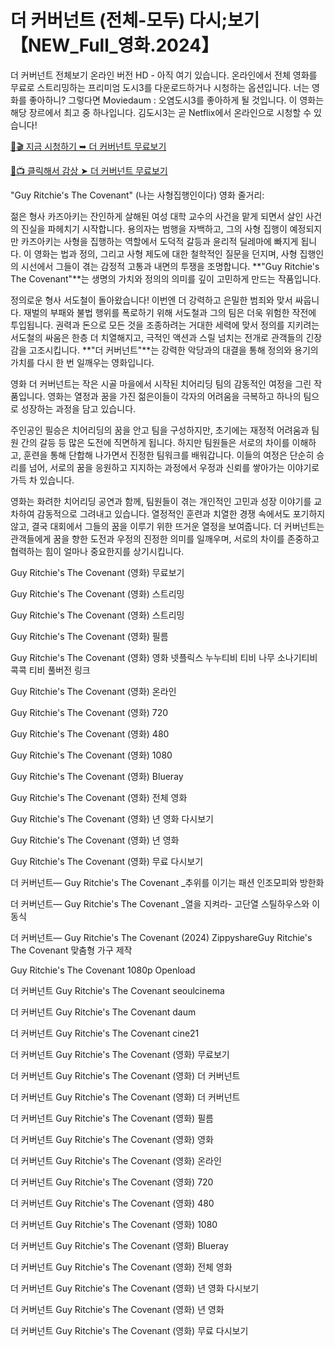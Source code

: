 # 더 커버넌트 (전체-모두) 다시;보기 【NEW_Full_영화.2024】

더 커버넌트 전체보기 온라인 버전 HD - 아직 여기 있습니다. 온라인에서 전체 영화를 무료로 스트리밍하는 프리미엄 도시3를 다운로드하거나 시청하는 옵션입니다. 너는 영화를 좋아하니? 그렇다면 Moviedaum : 오염도시3를 좋아하게 될 것입니다. 이 영화는 해당 장르에서 최고 중 하나입니다. 김도시3는 곧 Netflix에서 온라인으로 시청할 수 있습니다!

[🔗🎬 지금 시청하기 ➥ 더 커버넌트 무료보기](https://t.co/Ae1KnMQuDW)

[🎥📺 클릭해서 감상 ➤ 더 커버넌트 무료보기](https://t.co/Ae1KnMQuDW)

"Guy Ritchie's The Covenant" (나는 사형집행인이다) 영화 줄거리:

젊은 형사 카즈아키는 잔인하게 살해된 여성 대학 교수의 사건을 맡게 되면서 살인 사건의 진실을 파헤치기 시작합니다. 용의자는 범행을 자백하고, 그의 사형 집행이 예정되지만 카즈아키는 사형을 집행하는 역할에서 도덕적 갈등과 윤리적 딜레마에 빠지게 됩니다. 이 영화는 법과 정의, 그리고 사형 제도에 대한 철학적인 질문을 던지며, 사형 집행인의 시선에서 그들이 겪는 감정적 고통과 내면의 투쟁을 조명합니다. **"Guy Ritchie's The Covenant"**는 생명의 가치와 정의의 의미를 깊이 고민하게 만드는 작품입니다.

정의로운 형사 서도철이 돌아왔습니다! 이번엔 더 강력하고 은밀한 범죄와 맞서 싸웁니다. 재벌의 부패와 불법 행위를 폭로하기 위해 서도철과 그의 팀은 더욱 위험한 작전에 투입됩니다. 권력과 돈으로 모든 것을 조종하려는 거대한 세력에 맞서 정의를 지키려는 서도철의 싸움은 한층 더 치열해지고, 극적인 액션과 스릴 넘치는 전개로 관객들의 긴장감을 고조시킵니다. **"더 커버넌트"**는 강력한 악당과의 대결을 통해 정의와 용기의 가치를 다시 한 번 일깨우는 영화입니다.

영화 더 커버넌트는 작은 시골 마을에서 시작된 치어리딩 팀의 감동적인 여정을 그린 작품입니다. 영화는 열정과 꿈을 가진 젊은이들이 각자의 어려움을 극복하고 하나의 팀으로 성장하는 과정을 담고 있습니다.

주인공인 필승은 치어리딩의 꿈을 안고 팀을 구성하지만, 초기에는 재정적 어려움과 팀원 간의 갈등 등 많은 도전에 직면하게 됩니다. 하지만 팀원들은 서로의 차이를 이해하고, 훈련을 통해 단합해 나가면서 진정한 팀워크를 배워갑니다. 이들의 여정은 단순히 승리를 넘어, 서로의 꿈을 응원하고 지지하는 과정에서 우정과 신뢰를 쌓아가는 이야기로 가득 차 있습니다.

영화는 화려한 치어리딩 공연과 함께, 팀원들이 겪는 개인적인 고민과 성장 이야기를 교차하여 감동적으로 그려내고 있습니다. 열정적인 훈련과 치열한 경쟁 속에서도 포기하지 않고, 결국 대회에서 그들의 꿈을 이루기 위한 뜨거운 열정을 보여줍니다. 더 커버넌트는 관객들에게 꿈을 향한 도전과 우정의 진정한 의미를 일깨우며, 서로의 차이를 존중하고 협력하는 힘이 얼마나 중요한지를 상기시킵니다.

Guy Ritchie's The Covenant (영화) 무료보기

Guy Ritchie's The Covenant (영화) 스트리밍

Guy Ritchie's The Covenant (영화) 스트리밍

Guy Ritchie's The Covenant (영화) 필름

Guy Ritchie's The Covenant (영화) 영화 넷플릭스 누누티비 티비 나무 소나기티비 콕콕 티비 풀버전 링크

Guy Ritchie's The Covenant (영화) 온라인

Guy Ritchie's The Covenant (영화) 720

Guy Ritchie's The Covenant (영화) 480

Guy Ritchie's The Covenant (영화) 1080

Guy Ritchie's The Covenant (영화) Blueray

Guy Ritchie's The Covenant (영화) 전체 영화

Guy Ritchie's The Covenant (영화) 년 영화 다시보기

Guy Ritchie's The Covenant (영화) 년 영화

Guy Ritchie's The Covenant (영화) 무료 다시보기

더 커버넌트— Guy Ritchie's The Covenant _추위를 이기는 패션 인조모피와 방한화

더 커버넌트— Guy Ritchie's The Covenant _열을 지켜라- 고단열 스틸하우스와 이동식

더 커버넌트— Guy Ritchie's The Covenant (2024) ZippyshareGuy Ritchie's The Covenant 맞춤형 가구 제작

Guy Ritchie's The Covenant 1080p Openload

더 커버넌트 Guy Ritchie's The Covenant seoulcinema

더 커버넌트 Guy Ritchie's The Covenant daum

더 커버넌트 Guy Ritchie's The Covenant cine21

더 커버넌트 Guy Ritchie's The Covenant (영화) 무료보기

더 커버넌트 Guy Ritchie's The Covenant (영화) 더 커버넌트

더 커버넌트 Guy Ritchie's The Covenant (영화) 더 커버넌트

더 커버넌트 Guy Ritchie's The Covenant (영화) 필름

더 커버넌트 Guy Ritchie's The Covenant (영화) 영화

더 커버넌트 Guy Ritchie's The Covenant (영화) 온라인

더 커버넌트 Guy Ritchie's The Covenant (영화) 720

더 커버넌트 Guy Ritchie's The Covenant (영화) 480

더 커버넌트 Guy Ritchie's The Covenant (영화) 1080

더 커버넌트 Guy Ritchie's The Covenant (영화) Blueray

더 커버넌트 Guy Ritchie's The Covenant (영화) 전체 영화

더 커버넌트 Guy Ritchie's The Covenant (영화) 년 영화 다시보기

더 커버넌트 Guy Ritchie's The Covenant (영화) 년 영화

더 커버넌트 Guy Ritchie's The Covenant (영화) 무료 다시보기
